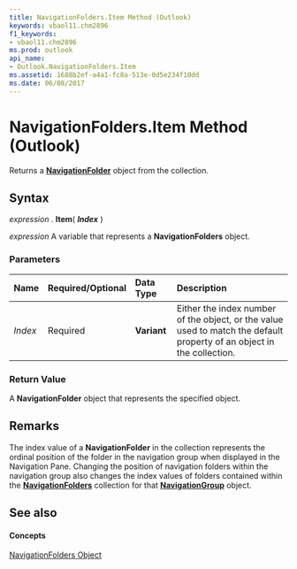 ```yaml
---
title: NavigationFolders.Item Method (Outlook)
keywords: vbaol11.chm2896
f1_keywords:
- vbaol11.chm2896
ms.prod: outlook
api_name:
- Outlook.NavigationFolders.Item
ms.assetid: 1688b2ef-a4a1-fc8a-513e-0d5e234f10dd
ms.date: 06/08/2017
---
```



# NavigationFolders.Item Method (Outlook)

Returns a  **[NavigationFolder](Outlook.NavigationFolder.md)** object from the collection.


## Syntax

 _expression_ . **Item**( **_Index_** )

 _expression_ A variable that represents a **NavigationFolders** object.


### Parameters



|**Name**|**Required/Optional**|**Data Type**|**Description**|
|:-----|:-----|:-----|:-----|
| _Index_|Required| **Variant**|Either the index number of the object, or the value used to match the default property of an object in the collection.|

### Return Value

A  **NavigationFolder** object that represents the specified object.


## Remarks

The index value of a  **NavigationFolder** in the collection represents the ordinal position of the folder in the navigation group when displayed in the Navigation Pane. Changing the position of navigation folders within the navigation group also changes the index values of folders contained within the **[NavigationFolders](Outlook.NavigationFolders.md)** collection for that **[NavigationGroup](Outlook.NavigationGroup.md)** object.


## See also


#### Concepts


[NavigationFolders Object](Outlook.NavigationFolders.md)

